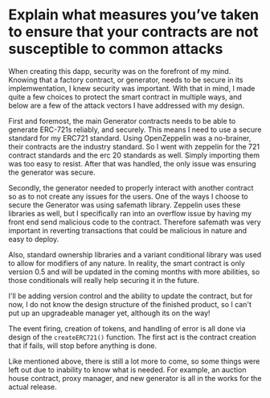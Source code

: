 # Explain what measures you’ve taken to ensure that your contracts are not susceptible to common attacks


When creating this dapp, security was on the forefront of my mind. Knowing that a factory contract, or generator, needs to be secure in its implemwentation, I knew security was important. 
With that in mind, I made quite a few choices to protect the smart contract in multiple ways, and below are a few of the attack vectors I have addressed with my design. 

First and foremost, the main Generator contracts needs to be able to generate ERC-721s reliably, and securely. This means I need to use 
 a secure standard for my ERC721 standard. Using OpenZeppelin was a no-brainer, their contracts are the industry standard. So I went
 with zeppelin for the 721 contract standards and the erc 20 standards as well. Simply importing them was too easy to resist. After that
 was handled, the only issue was ensuring the generator was secure. 
 
 Secondly, the generator needed to properly interact with another contract so as to not create any issues for the users. One of the ways
 I choose to secure the Generator was using safemath library. Zeppelin uses these libraries as well, but I specifically ran into an overflow issue by having my front end send malicious 
 code to the contract. Therefore safemath was very important in reverting transactions that could be malicious in nature and easy to deploy. 
 
 Also, standard ownership libraries and a variant conditional library was used to allow for modifiers of any nature. In reality, the smart contract
  is only version 0.5 and will be updated in the coming months with more abilities,  so those conditionals will really help securing it in the future. 
  
 I'll  be adding version control and the ability to update the contract, but for now, I do not know the design structure of the finished product, so I can't
 put up an upgradeable manager yet, although its on the way! 
 
 The event firing, creation of tokens, and handling of error is all done via design of the `createERC721()` function. The first act is the contract creation that if fails, will stop before anything is done. 


Like mentioned above, there is still a lot more to come, so some things were left out due to inability to know what is needed. For example, an auction house contract, proxy manager, 
and new generator is all in the works for the actual release. 
